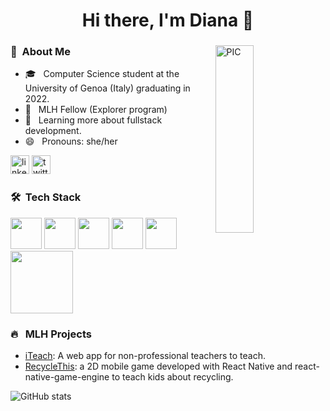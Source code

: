 <h1 align=center> Hi there, I'm Diana 👋 </h1>

<div>
  <img width = "35%" align="right" alt="PIC" height="300px" src="https://image.freepik.com/free-vector/programmer-desktop-working-illustration_52683-26691.jpg" />
<div align="left"> 
<h3>🌻 &nbsp;About Me </h3>

- 🎓 &nbsp; Computer Science student at the University of Genoa (Italy) graduating in 2022.
- 💼 &nbsp; MLH Fellow (Explorer program) 
- 🌱 &nbsp; Learning more about fullstack development.
- 😄 &nbsp; Pronouns: she/her
</div>

[<img src='https://cdn.jsdelivr.net/npm/simple-icons@3.0.1/icons/linkedin.svg' alt='linkedin' height='30'>](https://www.linkedin.com/in/dianamukhanova/) [<img src='https://cdn.jsdelivr.net/npm/simple-icons@3.0.1/icons/twitter.svg' alt='twitter' height='30'>](https://twitter.com/diananova25) 

<h3> 🛠 &nbsp;Tech Stack</h3>

<p>
  <img src="https://media3.giphy.com/media/ln7z2eWriiQAllfVcn/200w.webp" width="50">
  <img src="https://i.giphy.com/media/LMt9638dO8dftAjtco/200.webp"   width="50">
  <img src="https://i.giphy.com/media/eNAsjO55tPbgaor7ma/200w.webp" width="50">
  <img src="https://i.giphy.com/media/IdyAQJVN2kVPNUrojM/200.webp" width="50">
  <img src="https://media3.giphy.com/media/kdFc8fubgS31b8DsVu/giphy.webp" width="50">
  <img src="https://media.giphy.com/media/kH1DBkPNyZPOk0BxrM/giphy.gif" width="100">
  <p>
    
<h3> 🔥 &nbsp MLH Projects</h3>

<p>
  
 - [iTeach](https://github.com/MLH-Fellowship/zusammen): A web app for non-professional teachers to teach. 
 - [RecycleThis](https://github.com/MLH-Fellowship/paper-toss): a 2D mobile game developed with React Native and react-native-game-engine to teach kids about recycling. 

</p>

![GitHub stats](https://github-readme-stats.vercel.app/api?username=diananova&show_icons=true)


<!--
**diananova/diananova** is a ✨ _special_ ✨ repository because its `README.md` (this file) appears on your GitHub profile.

- 🔭 I’m currently working on ...
- 🌱 I’m currently learning ...
- 👯 I’m looking to collaborate on ...
- 🤔 I’m looking for help with ...
- 💬 Ask me about ...
- 📫 How to reach me: ...
- 😄 Pronouns: ...
- ⚡ Fun fact: ...
-->
